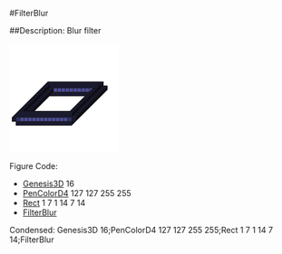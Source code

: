 #FilterBlur

##Description: Blur filter

![](FilterBlur.png)

Figure Code:
- [Genesis3D](Genesis3D.md) 16
- [PenColorD4](PenColorD4.md) 127 127 255 255
- [Rect](Rect.md) 1 7 1 14 7 14
- [FilterBlur](FilterBlur.md)

Condensed: Genesis3D 16;PenColorD4 127 127 255 255;Rect 1 7 1 14 7 14;FilterBlur

